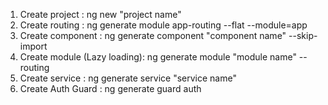 1. Create project : ng new "project name"
2. Create routing : ng generate module app-routing --flat --module=app
3. Create component : ng generate component "component name" --skip-import
4. Create module (Lazy loading): ng generate module "module name" --routing
5. Create service : ng generate service "service name"
6. Create Auth Guard : ng generate guard auth